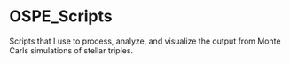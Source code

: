 # OSPE_Scripts

Scripts that I use to process, analyze, and visualize the output from Monte Carls simulations of stellar triples.

